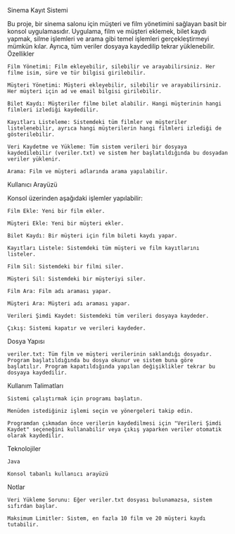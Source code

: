Sinema Kayıt Sistemi

Bu proje, bir sinema salonu için müşteri ve film yönetimini sağlayan basit bir konsol uygulamasıdır. Uygulama, film ve müşteri eklemek, bilet kaydı yapmak, silme işlemleri ve arama gibi temel işlemleri gerçekleştirmeyi mümkün kılar. Ayrıca, tüm veriler dosyaya kaydedilip tekrar yüklenebilir.
Özellikler

    Film Yönetimi: Film ekleyebilir, silebilir ve arayabilirsiniz. Her filme isim, süre ve tür bilgisi girilebilir.

    Müşteri Yönetimi: Müşteri ekleyebilir, silebilir ve arayabilirsiniz. Her müşteri için ad ve email bilgisi girilebilir.

    Bilet Kaydı: Müşteriler filme bilet alabilir. Hangi müşterinin hangi filmleri izlediği kaydedilir.

    Kayıtları Listeleme: Sistemdeki tüm filmler ve müşteriler listelenebilir, ayrıca hangi müşterilerin hangi filmleri izlediği de gösterilebilir.

    Veri Kaydetme ve Yükleme: Tüm sistem verileri bir dosyaya kaydedilebilir (veriler.txt) ve sistem her başlatıldığında bu dosyadan veriler yüklenir.

    Arama: Film ve müşteri adlarında arama yapılabilir.

Kullanıcı Arayüzü

Konsol üzerinden aşağıdaki işlemler yapılabilir:

    Film Ekle: Yeni bir film ekler.

    Müşteri Ekle: Yeni bir müşteri ekler.

    Bilet Kaydı: Bir müşteri için film bileti kaydı yapar.

    Kayıtları Listele: Sistemdeki tüm müşteri ve film kayıtlarını listeler.

    Film Sil: Sistemdeki bir filmi siler.

    Müşteri Sil: Sistemdeki bir müşteriyi siler.

    Film Ara: Film adı araması yapar.

    Müşteri Ara: Müşteri adı araması yapar.

    Verileri Şimdi Kaydet: Sistemdeki tüm verileri dosyaya kaydeder.

    Çıkış: Sistemi kapatır ve verileri kaydeder.

Dosya Yapısı

    veriler.txt: Tüm film ve müşteri verilerinin saklandığı dosyadır. Program başlatıldığında bu dosya okunur ve sistem buna göre başlatılır. Program kapatıldığında yapılan değişiklikler tekrar bu dosyaya kaydedilir.

Kullanım Talimatları

    Sistemi çalıştırmak için programı başlatın.

    Menüden istediğiniz işlemi seçin ve yönergeleri takip edin.

    Programdan çıkmadan önce verilerin kaydedilmesi için "Verileri Şimdi Kaydet" seçeneğini kullanabilir veya çıkış yaparken veriler otomatik olarak kaydedilir.

Teknolojiler

    Java

    Konsol tabanlı kullanıcı arayüzü

Notlar

    Veri Yükleme Sorunu: Eğer veriler.txt dosyası bulunamazsa, sistem sıfırdan başlar.

    Maksimum Limitler: Sistem, en fazla 10 film ve 20 müşteri kaydı tutabilir.

